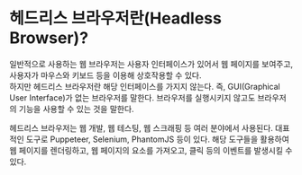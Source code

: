 # 헤드리스 브라우저란(Headless Browser)?

일반적으로 사용하는 웹 브라우저는 사용자 인터페이스가 있어서 웹 페이지를 보여주고, 사용자가 마우스와 키보드 등을 이용해 상호작용할 수 있다.   
하지만 헤드리스 브라우저란 해당 인터페이스를 가지지 않는다. 즉, GUI(Graphical User Interface)가 없는 브라우저를 말한다. 브라우저를 실행시키지 않고도 브라우저의 기능을 사용할 수 있는 것을 말한다.   

헤드리스 브라우저는 웹 개발, 웹 테스팅, 웹 스크래핑 등 여러 분야에서 사용된다. 대표적인 도구로 Puppeteer, Selenium, PhantomJS 등이 있다. 해당 도구들을 활용하여 웹 페이지를 렌더링하고, 웹 페이지의 요소를 가져오고, 클릭 등의 이벤트를 발생시킬 수 있다.
